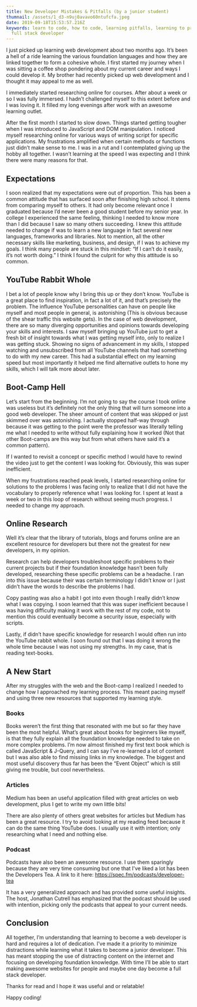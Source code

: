```yaml
---
title: New Developer Mistakes & Pitfalls (by a junior student)
thumnail: /assets/1_d3-n9uj0avavo60ntufcfa.jpeg
date: 2019-09-18T15:53:57.216Z
keywords: learn to code, how to code, learning pitfalls, learning to program,
  full stack developer
---
```


I just picked up learning web development about two months ago. It’s been a
hell of a ride learning the various foundation languages and how they are
linked together to form a cohesive whole. I first started my journey when I
was sitting a coffee shop pondering about my current career and ways I could
develop it. My brother had recently picked up web development and I thought it
may appeal to me as well.

I immediately started researching online for courses. After about a week or so I was fully immersed. I hadn’t challenged myself to this extent before and I was loving it. It filled my long evenings after work with an awesome learning outlet.

After the first month I started to slow down. Things started getting tougher when I was introduced to JavaScript and DOM manipulation. I noticed myself researching online for various ways of writing script for specific applications. My frustrations amplified when certain methods or functions just didn’t make sense to me. I was in a rut and I contemplated giving up the hobby all together. I wasn’t learning at the speed I was expecting and I think there were many reasons for that.

## Expectations

I soon realized that my expectations were out of proportion. This has been a common attitude that has surfaced soon after finishing high school. It stems from comparing myself to others. It had only become relevant once I graduated because I’d never been a good student before my senior year. In college I experienced the same feeling, thinking I needed to know more than I did because I saw so many others succeeding. I knew this attitude needed to change if was to learn a new language in fact several new languages, frameworks and libraries. Not to mention, all the other necessary skills like marketing, business, and design, if I was to achieve my goals. I think many people are stuck in this mindset: “If I can’t do it easily, it’s not worth doing.” I think I found the culprit for why this attitude is so common.

## YouTube Rabbit Whole

I bet a lot of people know why I bring this up or they don’t know. YouTube is a great place to find inspiration, in fact a lot of it, and that’s precisely the problem. The influence YouTube personalities can have on people like myself and most people in general, is astonishing (This is obvious because of the shear traffic this website gets). In the case of web development, there are so many diverging opportunities and opinions towards developing your skills and interests. I saw myself bringing up YouTube just to get a fresh bit of insight towards what I was getting myself into, only to realize I was getting stuck. Showing no signs of advancement in my skills, I stopped watching and unsubscribed from all YouTube channels that had something to do with my new career. This had a substantial effect on my learning speed but most importantly it helped me find alternative outlets to hone my skills, which I will talk more about later.

## Boot-Camp Hell

Let’s start from the beginning. I’m not going to say the course I took online was useless but it’s definitely not the only thing that will turn someone into a good web developer. The sheer amount of content that was skipped or just skimmed over was astonishing. I actually stopped half-way through because it was getting to the point were the professor was literally telling me what I needed to write without fully explaining how it worked (Not that other Boot-camps are this way but from what others have said it’s a common pattern).

If I wanted to revisit a concept or specific method I would have to rewind the video just to get the content I was looking for. Obviously, this was super inefficient.

When my frustrations reached peak levels, I started researching online for solutions to the problems I was facing only to realize that I did not have the vocabulary to properly reference what I was looking for. I spent at least a week or two in this loop of research without seeing much progress. I needed to change my approach.

## Online Research

Well it’s clear that the library of tutorials, blogs and forums online are an excellent resource for developers but there not the greatest for new developers, in my opinion.

Research can help developers troubleshoot specific problems to their current projects but if their foundation knowledge hasn’t been fully developed, researching these specific problems can be a headache. I ran into this issue because their was certain terminology I didn’t know or I just didn’t have the words to describe the problems I had.

Copy pasting was also a habit I got into even though I really didn’t know what I was copying. I soon learned that this was super inefficient because I was having difficulty making it work with the rest of my code, not to mention this could eventually become a security issue, especially with scripts.

Lastly, if didn’t have specific knowledge for research I would often run into the YouTube rabbit whole. I soon found out that I was doing it wrong the whole time because I was not using my strengths. In my case, that is reading text-books.

## A New Start

After my struggles with the web and the Boot-camp I realized I needed to change how I approached my learning process. This meant pacing myself and using three new resources that supported my learning style.

### Books

Books weren’t the first thing that resonated with me but so far they have been the most helpful. What’s great about books for beginners like myself, is that they fully explain all the foundation knowledge needed to take on more complex problems. I’m now almost finished my first text book which is called JavaScript & J-Query, and I can say I’ve re-learned a lot of content but I was also able to find missing links in my knowledge. The biggest and most useful discovery thus far has been the “Event Object” which is still giving me trouble, but cool nevertheless.

### Articles

Medium has been an useful application filled with great articles on web development, plus I get to write my own little bits!

There are also plenty of others great websites for articles but Medium has been a great resource. I try to avoid looking at my reading feed because it can do the same thing YouTube does. I usually use it with intention; only researching what I need and nothing else.

### Podcast

Podcasts have also been an awesome resource. I use them sparingly because they are very time consuming but one that I’ve liked a lot has been the Developers Tea. A link to it here: <https://spec.fm/podcasts/developer-tea>

It has a very generalized approach and has provided some useful insights. The host, Jonathan Cutrell has emphasized that the podcast should be used with intention, picking only the podcasts that appeal to your current needs.

## Conclusion

All together, I’m understanding that learning to become a web developer is hard and requires a lot of dedication. I’ve made it a priority to minimize distractions while learning what it takes to become a junior developer. This has meant stopping the use of distracting content on the internet and focusing on developing foundation knowledge. With time I’ll be able to start making awesome websites for people and maybe one day become a full stack developer.

Thanks for read and I hope it was useful and or relatable!

Happy coding!
